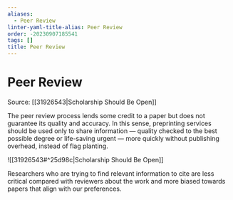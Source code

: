 ```yaml
---
aliases:
  - Peer Review
linter-yaml-title-alias: Peer Review
order: -20230907185541
tags: []
title: Peer Review
---
```


# Peer Review

Source: [[31926543|Scholarship Should Be Open]]

The peer review process lends some credit to a paper but does not guarantee its quality and accuracy. In this sense, preprinting services should be used only to share information — quality checked to the best possible degree or life-saving urgent —  more quickly without publishing overhead, instead of flag planting.

![[31926543#^25d98c|Scholarship Should Be Open]]

Researchers who are trying to find relevant information to cite are less critical compared with reviewers about the work and more biased towards papers that align with our preferences.